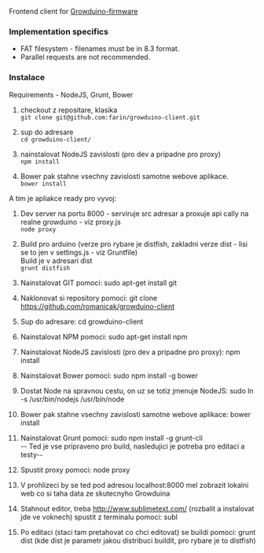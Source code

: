 Frontend client for [Growduino-firmware](https://github.com/AxTheB/Growduino-firmware/)

### Implementation specifics
* FAT filesystem - filenames must be in 8.3 format.
* Parallel requests are not recommended.

### Instalace

Requirements - NodeJS, Grunt, Bower

1. checkout z repositare, klasika<br>
  `git clone git@github.com:farin/growduino-client.git`

2. sup do adresare<br>
  `cd growduino-client/`

3. nainstalovat NodeJS zavislosti (pro dev a pripadne pro proxy)<br>
  `npm install`

4. Bower pak stahne vsechny zavislosti samotne webove aplikace.<br>
  `bower install`

A tim je apliakce ready pro vyvoj:

1. Dev server na portu 8000 - serviruje src adresar a proxuje api cally na realne growduino - viz proxy.js<br>
  `node proxy`

2. Build pro arduino (verze pro rybare je distfish, zakladni verze dist - lisi se to jen v settings.js - viz Gruntfile)<br>Build je v adresari dist<br>
  `grunt distfish`

1. Nainstalovat GIT pomoci: sudo apt-get install git <br>
2. Naklonovat si repository pomoci: git clone https://github.com/romanicak/growduino-client<br>
3. Sup do adresare: cd growduino-client<br>
4. Nainstalovat NPM pomoci: sudo apt-get install npm<br>
5. Nainstalovat NodeJS zavislosti (pro dev a pripadne pro proxy): npm install<br>
6. Nainstalovat Bower pomoci: sudo npm install -g bower<br>
7. Dostat Node na spravnou cestu, on uz se totiz jmenuje NodeJS: sudo ln -s /usr/bin/nodejs /usr/bin/node<br>
8. Bower pak stahne vsechny zavislosti samotne webove aplikace: bower install<br>
9. Nainstalovat Grunt pomoci: sudo npm install -g grunt-cli<br>
-- Ted je vse pripraveno pro build, nasledujici je potreba pro editaci a testy--<br>
10. Spustit proxy pomoci: node proxy<br>
11. V prohlizeci by se ted pod adresou localhost:8000 mel zobrazit lokalni web co si taha data ze skutecnyho Growduina<br>
12. Stahnout editor, treba http://www.sublimetext.com/ (rozbalit a instalovat jde ve voknech) spustit z terminalu pomoci: subl<br>
13. Po editaci (staci tam pretahovat co chci editovat) se buildi pomoci: grunt dist (kde dist je parametr jakou distribuci buildit, pro rybare je to distfish)<br>

